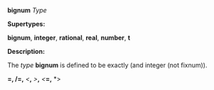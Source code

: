 **bignum** *Type* 



**Supertypes:** 



**bignum**, **integer**, **rational**, **real**, **number**, **t** 



**Description:** 



The *type* **bignum** is defined to be exactly (and integer (not fixnum)). 



**=, /=,** *&lt;***,** *&gt;***,** *&lt;***=,** *&gt;